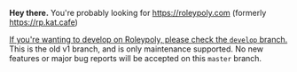 **Hey there.** You're probably looking for https://roleypoly.com (formerly https://rp.kat.cafe)

[If you're wanting to develop on Roleypoly, please check the `develop` branch.](https://github.com/kayteh/roleypoly/tree/develop) This is the old v1 branch, and is only maintenance supported. No new features or major bug reports will be accepted on this `master` branch.